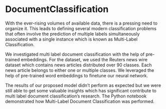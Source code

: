# DocumentClassification
With the ever-rising volumes of available data, there is a pressing need to organize it. This leads to defining several modern classification problems that often involve the prediction of multiple labels simultaneously associated with a single instance which is known as Multi-Label Classification.

We investigated multi label document classification with the help of pre-trained embeddings. For the dataset, we used the Reuters news wire dataset which contains news articles distributed over 90 classes. Each news article belongs to either one or multiple classes. We leveraged the help of pre-trained word embeddings to finetune our neural network.

The results of our proposed model didn’t perform as expected but we were still able to get some valuable insights which has significant contribute to multi label document classification’s research. The Python notebook demonstrated how Multi-Label Document Classification was performed.

